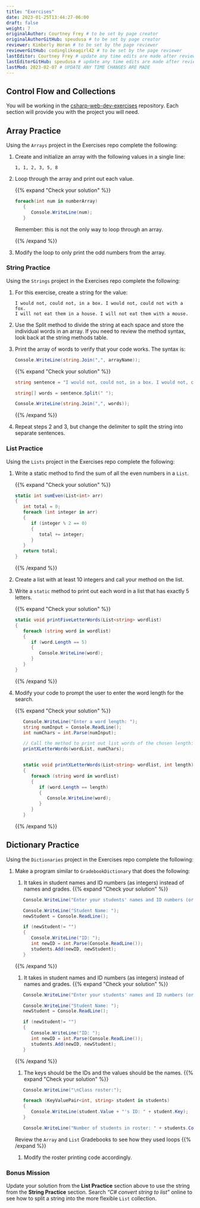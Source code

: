 ```yaml
---
title: "Exercises"
date: 2023-01-25T13:44:27-06:00
draft: false
weight: 7
originalAuthor: Courtney Frey # to be set by page creator
originalAuthorGitHub: speudusa # to be set by page creator
reviewer: Kimberly Horan # to be set by the page reviewer
reviewerGitHub: codinglikeagirl42 # to be set by the page reviewer
lastEditor: Courtney Frey # update any time edits are made after review
lastEditorGitHub: speudusa # update any time edits are made after review
lastMod: 2023-02-07 # UPDATE ANY TIME CHANGES ARE MADE
---
```


## Control Flow and Collections

You will be working in the [csharp-web-dev-exercises](https://github.com/LaunchCodeEducation/csharp-web-dev-exercises) repository.  Each section will provide you with the project you will need. 

## Array Practice
Using the `Arrays` project in the Exercises repo complete the following:

1. Create and initialize an array with the following values in a single line:

   ```
   1, 1, 2, 3, 5, 8
   ```

1. Loop through the array and print out each value.

   {{% expand "Check your solution" %}} 

   ```csharp
   foreach(int num in numberArray)
      {
         Console.WriteLine(num);
      }
   ```

   Remember: this is not the only way to loop through an array.

   {{% /expand %}}

1. Modify the loop to only print the odd numbers from the array.


### String Practice
Using the `Strings` project in the Exercises repo complete the following:

1. For this exercise, create a string for the value:

   ```
   I would not, could not, in a box. I would not, could not with a fox.
   I will not eat them in a house. I will not eat them with a mouse.
   ```

1. Use the Split method to divide the string at each space and store the individual words in an array. If you need to review the method syntax, look back at the string methods table.
 
1. Print the array of words to verify that your code works. The syntax is:

   ```csharp
   Console.WriteLine(string.Join(",", arrayName));
   ```

   {{% expand "Check your solution" %}}
   ```csharp
   string sentence = "I would not, could not, in a box. I would not, could not with a fox. I will not eat them in a house. I will not eat them with a mouse.";
   
   string[] words = sentence.Split(" ");
   
   Console.WriteLine(string.Join(",", words));
   ```
   {{% /expand %}}  

1. Repeat steps 2 and 3, but change the delimiter to split the string into separate sentences.




### List Practice
Using the `Lists` project in the Exercises repo complete the following:

1. Write a static method to find the sum of all the even numbers in a `List`.

   {{% expand "Check your solution" %}}

   ```csharp
   static int sumEven(List<int> arr)
   {
      int total = 0;
      foreach (int integer in arr)
      {
         if (integer % 2 == 0)
         {
            total += integer;
         }
      }
      return total;
   }
   ``` 
   {{% /expand %}}

1. Create a list with at least 10 integers and call your method on the list.

1. Write a `static` method to print out each word in a list that has exactly 5 letters.

   {{% expand "Check your solution" %}}
   ```csharp
   static void printFiveLetterWords(List<string> wordlist)
   {
      foreach (string word in wordlist)
      {
         if (word.Length == 5)
         {
            Console.WriteLine(word);
         }
      }
   }
   ``` 
   {{% /expand %}}

1. Modify your code to prompt the user to enter the word length for the search.

   {{% expand "Check your solution" %}}
   ```csharp
      Console.WriteLine("Enter a word length: ");
      string numInput = Console.ReadLine();
      int numChars = int.Parse(numInput);

      // Call the method to print out list words of the chosen length:
      printXLetterWords(wordList, numChars);


      static void printXLetterWords(List<string> wordlist, int length)
      {
         foreach (string word in wordlist)
         {
            if (word.Length == length)
            {
               Console.WriteLine(word);
            }
         }
      }
   ```
   {{% /expand %}}

## Dictionary Practice
Using the `Dictionaries` project in the Exercises repo complete the following:

1. Make a program similar to `GradebookDictionary` that does the following:

   1. It takes in student names and ID numbers (as integers) instead of names and grades.
   {{% expand "Check your solution" %}}
   ```csharp
      Console.WriteLine("Enter your students' names and ID numbers (or ENTER to finish):");

      Console.WriteLine("Student Name: ");
      newStudent = Console.ReadLine();

      if (newStudent!= "")
      {
         Console.WriteLine("ID: ");
         int newID = int.Parse(Console.ReadLine());
         students.Add(newID, newStudent);
      }
   ```
   {{% /expand %}}
   

   1. It takes in student names and ID numbers (as integers) instead of names and grades.
   {{% expand "Check your solution" %}}
   ```csharp
      Console.WriteLine("Enter your students' names and ID numbers (or ENTER to finish):");

      Console.WriteLine("Student Name: ");
      newStudent = Console.ReadLine();

      if (newStudent!= "")
      {
         Console.WriteLine("ID: ");
         int newID = int.Parse(Console.ReadLine());
         students.Add(newID, newStudent);
      }
   ```
   {{% /expand %}}

   1. The keys should be the IDs and the values should be the names.
   {{% expand "Check your solution" %}}
   ```csharp
      Console.WriteLine("\nClass roster:");

      foreach (KeyValuePair<int, string> student in students)
      {
         Console.WriteLine(student.Value + "'s ID: " + student.Key);
      }

      Console.WriteLine("Number of students in roster: " + students.Count);
   ```
   Review the `Array` and `List` Gradebooks to see how they used loops
   {{% /expand %}}

   1. Modify the roster printing code accordingly.

### Bonus Mission
Update your solution from the **List Practice** section above to use the string from the **String Practice** section. Search *“C# convert string to list”* online to see how to split a string into the more flexible `List` collection.